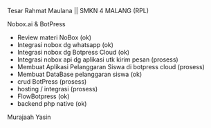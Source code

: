 
Tesar Rahmat Maulana || SMKN 4 MALANG (RPL)

Nobox.ai &  BotPress

- Review materi NoBox (ok)
- Integrasi nobox dg whatsapp (ok)
-  Integrasi nobox dg Botpress Cloud (ok)
-  Integrasi nobox api dg aplikasi utk kirim pesan (prosess)
- Membuat Aplikasi Pelanggaran Siswa di botpress cloud (prosess)
- Membuat DataBase pelanggaran siswa (ok)
- crud BotPress (prosess)
- hosting / integrasi (prosess)
- FlowBotpress (ok)
- backend php native (ok)

Murajaah Yasin